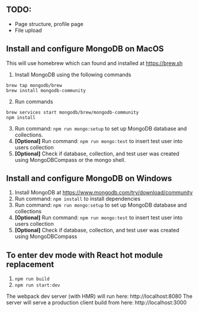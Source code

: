 ## TODO:
* Page structure, profile page
* File upload

## Install and configure MongoDB on MacOS
This will use homebrew which can found and installed at https://brew.sh
1. Install MongoDB using the following commands
``` 
brew tap mongodb/brew
brew install mongodb-community
```
2. Run commands
```
brew services start mongodb/brew/mongodb-community
npm install
```
3. Run command: `npm run mongo:setup` to set up MongoDB database and collections.
4. **[Optional]** Run command: `npm run mongo:test` to insert test user into users collection
5. **[Optional]** Check if database, collection, and test user was created using MongoDBCompass or the mongo shell.

## Install and configure MongoDB on Windows
1. Install MongoDB at https://www.mongodb.com/try/download/community
2. Run command: `npm install` to install dependencies
3. Run command: `npm run mongo:setup` to set up MongoDB database and collections
4. **[Optional]** Run command: `npm run mongo:test` to insert test user into users collection
5. **[Optional]** Check if database, collection, and test user was created using MongoDBCompass

## To enter dev mode with React hot module replacement
1. `npm run build`
1. `npm run start:dev`

The webpack dev server (with HMR) will run here: http://localhost:8080
The server will serve a production client build from here: http://localhost:3000